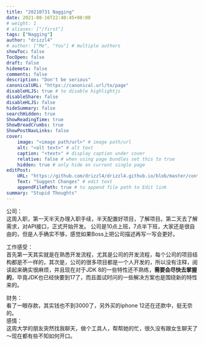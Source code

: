 ```yaml
---
title: "20210731 Nagging"
date: 2021-08-16T22:40:45+08:00
# weight: 1
# aliases: ["/first"]
tags: ["Nagging"]
author: "drizzl4"
# author: ["Me", "You"] # multiple authors
showToc: false
TocOpen: false
draft: false
hidemeta: false
comments: false
description: "Don't be serious"
canonicalURL: "https://canonical.url/to/page"
disableHLJS: true # to disable highlightjs
disableShare: false
disableHLJS: false
hideSummary: false
searchHidden: true
ShowReadingTime: true
ShowBreadCrumbs: true
ShowPostNavLinks: false
cover:
    image: "<image path/url>" # image path/url
    alt: "<alt text>" # alt text
    caption: "<text>" # display caption under cover
    relative: false # when using page bundles set this to true
    hidden: true # only hide on current single page
editPost:
    URL: "https://github.com/drizzl4/drizzl4.github.io/blob/master/content"
    Text: "Suggest Changes" # edit text
    appendFilePath: true # to append file path to Edit link
summary: "Stupid Thoughts"
---
```

公司：  
        这周入职，第一天半天办理入职手续，半天配置好项目，了解项目。第二天去了解需求，对API接口，正式开始开发。
        公司是10点上班，7点半下班，大家还是很自由的，但是人手确实不够，感觉如果Boss上把公司描述再写一写会更好。  

工作感受：   
        首先第一天其实就是在熟悉开发流程，尤其是公司的开发流程，每个公司的项目结构都是不一样的，其次是，公司的很多项目都是一个人开发的，所以没有注释，阅读起来确实很麻烦，并且现在对于JDK 8的一些特性还不熟练，**需要会尽快去掌握的**，毕竟JDK也已经快要到17了，而且面试时问的一些解决方案也是围绕新的特性来的。  

财务：  
        看了一眼存款，其实钱也不到3000了，另外买的iphone 12还在还款中，挺无奈的。  
感情：  
        这周大学的朋友突然找我聊天，做个工具人，帮帮她的忙，很久没有跟女生聊天了～现在都有些不知如何开口。   
